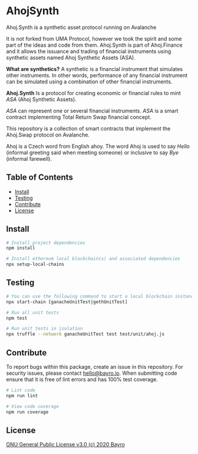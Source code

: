 # AhojSynth
Ahoj.Synth is a synthetic asset protocol running on Avalanche

It is not forked from UMA Protocol, however we took the spirit and some part of the ideas and code from them. Ahoj.Synth is part of Ahoj.Finance and it allows the issuance and trading of financial instruments using synthetic assets named Ahoj Synthetic Assets (ASA).

**What are synthetics?**
A synthetic is a financial instrument that simulates other instruments. In other words, performance of any financial instrument can be simulated using a combination of other financial instruments.
 
**Ahoj.Synth**
Is a protocol for creating economic or financial rules to mint *ASA* (Ahoj Synthetic Assets).

*ASA* can represent one or several financial instruments. *ASA* is a smart contract implementing Total Return Swap financial concept.

This repository is a collection of smart contracts that implement the Ahoj.Swap protocol on Avalanche.

Ahoj is a Czech word from English ahoy. The word Ahoj is used to say *Hello* (informal greeting said when meeting someone) or inclusive to say *Bye* (informal farewell).

## Table of Contents

- [Install](#install)
- [Testing](#testing)
- [Contribute](#contribute)
- [License](#license)


## Install

```bash
# Install project dependencies
npm install

# Install ethereum local blockchain(s) and associated dependencies
npx setup-local-chains
```

## Testing

``` bash
# You can use the following command to start a local blockchain instance
npx start-chain [ganacheUnitTest|gethUnitTest]

# Run all unit tests
npm test

# Run unit tests in isolation
npx truffle --network ganacheUnitTest test test/unit/ahoj.js
```

## Contribute

To report bugs within this package, create an issue in this repository.
For security issues, please contact hello@bayro.io.
When submitting code ensure that it is free of lint errors and has 100% test coverage.

``` bash
# Lint code
npm run lint

# View code coverage
npm run coverage
```

## License

[GNU General Public License v3.0 (c) 2020 Bayro](./LICENSE)
